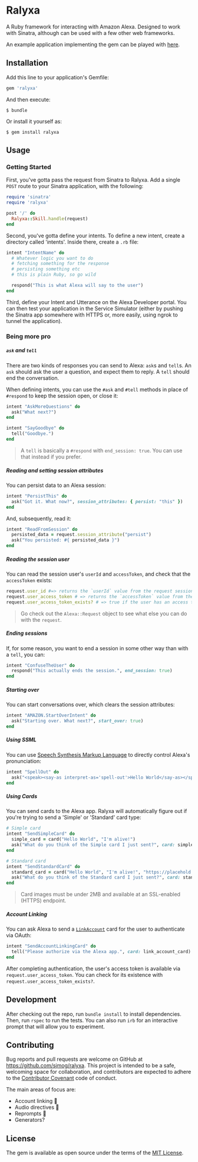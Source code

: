 # Ralyxa

A Ruby framework for interacting with Amazon Alexa. Designed to work with Sinatra, although can be used with a few other web frameworks.

An example application implementing the gem can be played with [here](https://github.com/sjmog/ralyxa_example).

## Installation

Add this line to your application's Gemfile:

```ruby
gem 'ralyxa'
```

And then execute:

    $ bundle

Or install it yourself as:

    $ gem install ralyxa

## Usage

### Getting Started

First, you've gotta pass the request from Sinatra to Ralyxa. Add a single `POST` route to your Sinatra application, with the following:

```ruby
require 'sinatra'
require 'ralyxa'

post '/' do
  Ralyxa::Skill.handle(request)
end
```

Second, you've gotta define your intents. To define a new intent, create a directory called 'intents'. Inside there, create a `.rb` file:

```ruby
intent "IntentName" do
  # Whatever logic you want to do
  # fetching something for the response
  # persisting something etc
  # this is plain Ruby, so go wild

  respond("This is what Alexa will say to the user")
end
```

Third, define your Intent and Utterance on the Alexa Developer portal. You can then test your application in the Service Simulator (either by pushing the Sinatra app somewhere with HTTPS or, more easily, using ngrok to tunnel the application).

### Being more pro

##### `ask` and `tell`

There are two kinds of responses you can send to Alexa: `ask`s and `tell`s. An `ask` should ask the user a question, and expect them to reply. A `tell` should end the conversation.

When defining intents, you can use the `#ask` and `#tell` methods in place of `#respond` to keep the session open, or close it:

```ruby
intent "AskMoreQuestions" do
  ask("What next?")
end
```

```ruby
intent "SayGoodbye" do
  tell("Goodbye.")
end
```

> A `tell` is basically a `#respond` with `end_session: true`. You can use that instead if you prefer.

##### Reading and setting session attributes

You can persist data to an Alexa session:

```ruby
intent "PersistThis" do
  ask("Got it. What now?", session_attributes: { persist: "this" })
end
```

And, subsequently, read it:

```ruby
intent "ReadFromSession" do
  persisted_data = request.session_attribute("persist")
  ask("You persisted: #{ persisted_data }")
end
```

##### Reading the session user

You can read the session user's `userId` and `accessToken`, and check that the `accessToken` exists:

```ruby
request.user_id #=> returns the `userId` value from the request session
request.user_access_token # => returns the `accessToken` value from the request session
request.user_access_token_exists? # => true if the user has an access token, false if not
```

> Go check out the `Alexa::Request` object to see what else you can do with the `request`.

##### Ending sessions

If, for some reason, you want to end a session in some other way than with a `tell`, you can:

```ruby
intent "ConfuseTheUser" do
  respond("This actually ends the session.", end_session: true)
end
```

##### Starting over

You can start conversations over, which clears the session attributes:

```ruby
intent "AMAZON.StartOverIntent" do
  ask("Starting over. What next?", start_over: true)
end
```

##### Using SSML

You can use [Speech Synthesis Markup Language](https://developer.amazon.com/public/solutions/alexa/alexa-skills-kit/docs/speech-synthesis-markup-language-ssml-reference) to directly control Alexa's pronunciation:

```ruby
intent "SpellOut" do
  ask("<speak><say-as interpret-as='spell-out'>Hello World</say-as></speak>", ssml: true)
end
```

##### Using Cards

You can send cards to the Alexa app. Ralyxa will automatically figure out if you're trying to send a 'Simple' or 'Standard' card type:

```ruby
# Simple card
intent "SendSimpleCard" do
  simple_card = card("Hello World", "I'm alive!")
  ask("What do you think of the Simple card I just sent?", card: simple_card)
end

# Standard card
intent "SendStandardCard" do
  standard_card = card("Hello World", "I'm alive!", "https://placehold.it/200")
  ask("What do you think of the Standard card I just sent?", card: standard_card)
end
```

> Card images must be under 2MB and available at an SSL-enabled (HTTPS) endpoint.

##### Account Linking

You can ask Alexa to send a [`LinkAccount`](https://developer.amazon.com/blogs/post/Tx3CX1ETRZZ2NPC/Alexa-Account-Linking-5-Steps-to-Seamlessly-Link-Your-Alexa-Skill-with-Login-wit) card for the user to authenticate via OAuth:

```ruby
intent "SendAccountLinkingCard" do
  tell("Please authorize via the Alexa app.", card: link_account_card)
end
```

After completing authentication, the user's access token is available via `request.user_access_token`. You can check for its existence with `request.user_access_token_exists?`.

## Development

After checking out the repo, run `bundle install` to install dependencies. Then, run `rspec` to run the tests. You can also run `irb` for an interactive prompt that will allow you to experiment.

## Contributing

Bug reports and pull requests are welcome on GitHub at https://github.com/sjmog/ralyxa. This project is intended to be a safe, welcoming space for collaboration, and contributors are expected to adhere to the [Contributor Covenant](http://contributor-covenant.org) code of conduct.

The main areas of focus are:

- Account linking :construction:
- Audio directives :construction:
- Reprompts :construction:
- Generators?

## License

The gem is available as open source under the terms of the [MIT License](http://opensource.org/licenses/MIT).

